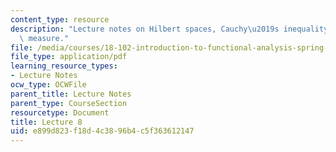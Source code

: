 ```yaml
---
content_type: resource
description: "Lecture notes on Hilbert spaces, Cauchy\u2019s inequality, and Lebesgue\
  \ measure."
file: /media/courses/18-102-introduction-to-functional-analysis-spring-2009/e899d823f18d4c3896b4c5f363612147_MIT18_102s09_lec08.pdf
file_type: application/pdf
learning_resource_types:
- Lecture Notes
ocw_type: OCWFile
parent_title: Lecture Notes
parent_type: CourseSection
resourcetype: Document
title: Lecture 8
uid: e899d823-f18d-4c38-96b4-c5f363612147
---
```

